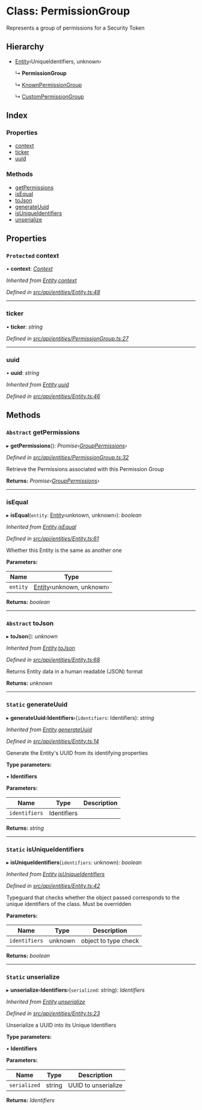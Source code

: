 # Class: PermissionGroup

Represents a group of permissions for a Security Token

## Hierarchy

* [Entity](entity.md)‹UniqueIdentifiers, unknown›

  ↳ **PermissionGroup**

  ↳ [KnownPermissionGroup](knownpermissiongroup.md)

  ↳ [CustomPermissionGroup](custompermissiongroup.md)

## Index

### Properties

* [context](permissiongroup.md#protected-context)
* [ticker](permissiongroup.md#ticker)
* [uuid](permissiongroup.md#uuid)

### Methods

* [getPermissions](permissiongroup.md#abstract-getpermissions)
* [isEqual](permissiongroup.md#isequal)
* [toJson](permissiongroup.md#abstract-tojson)
* [generateUuid](permissiongroup.md#static-generateuuid)
* [isUniqueIdentifiers](permissiongroup.md#static-isuniqueidentifiers)
* [unserialize](permissiongroup.md#static-unserialize)

## Properties

### `Protected` context

• **context**: *[Context](context.md)*

*Inherited from [Entity](entity.md).[context](entity.md#protected-context)*

*Defined in [src/api/entities/Entity.ts:48](https://github.com/PolymathNetwork/polymesh-sdk/blob/56921667/src/api/entities/Entity.ts#L48)*

___

###  ticker

• **ticker**: *string*

*Defined in [src/api/entities/PermissionGroup.ts:27](https://github.com/PolymathNetwork/polymesh-sdk/blob/56921667/src/api/entities/PermissionGroup.ts#L27)*

___

###  uuid

• **uuid**: *string*

*Inherited from [Entity](entity.md).[uuid](entity.md#uuid)*

*Defined in [src/api/entities/Entity.ts:46](https://github.com/PolymathNetwork/polymesh-sdk/blob/56921667/src/api/entities/Entity.ts#L46)*

## Methods

### `Abstract` getPermissions

▸ **getPermissions**(): *Promise‹[GroupPermissions](../globals.md#grouppermissions)›*

*Defined in [src/api/entities/PermissionGroup.ts:32](https://github.com/PolymathNetwork/polymesh-sdk/blob/56921667/src/api/entities/PermissionGroup.ts#L32)*

Retrieve the Permissions associated with this Permission Group

**Returns:** *Promise‹[GroupPermissions](../globals.md#grouppermissions)›*

___

###  isEqual

▸ **isEqual**(`entity`: [Entity](entity.md)‹unknown, unknown›): *boolean*

*Inherited from [Entity](entity.md).[isEqual](entity.md#isequal)*

*Defined in [src/api/entities/Entity.ts:61](https://github.com/PolymathNetwork/polymesh-sdk/blob/56921667/src/api/entities/Entity.ts#L61)*

Whether this Entity is the same as another one

**Parameters:**

Name | Type |
------ | ------ |
`entity` | [Entity](entity.md)‹unknown, unknown› |

**Returns:** *boolean*

___

### `Abstract` toJson

▸ **toJson**(): *unknown*

*Inherited from [Entity](entity.md).[toJson](entity.md#abstract-tojson)*

*Defined in [src/api/entities/Entity.ts:68](https://github.com/PolymathNetwork/polymesh-sdk/blob/56921667/src/api/entities/Entity.ts#L68)*

Returns Entity data in a human readable (JSON) format

**Returns:** *unknown*

___

### `Static` generateUuid

▸ **generateUuid**‹**Identifiers**›(`identifiers`: Identifiers): *string*

*Inherited from [Entity](entity.md).[generateUuid](entity.md#static-generateuuid)*

*Defined in [src/api/entities/Entity.ts:14](https://github.com/PolymathNetwork/polymesh-sdk/blob/56921667/src/api/entities/Entity.ts#L14)*

Generate the Entity's UUID from its identifying properties

**Type parameters:**

▪ **Identifiers**

**Parameters:**

Name | Type | Description |
------ | ------ | ------ |
`identifiers` | Identifiers |   |

**Returns:** *string*

___

### `Static` isUniqueIdentifiers

▸ **isUniqueIdentifiers**(`identifiers`: unknown): *boolean*

*Inherited from [Entity](entity.md).[isUniqueIdentifiers](entity.md#static-isuniqueidentifiers)*

*Defined in [src/api/entities/Entity.ts:42](https://github.com/PolymathNetwork/polymesh-sdk/blob/56921667/src/api/entities/Entity.ts#L42)*

Typeguard that checks whether the object passed corresponds to the unique identifiers of the class. Must be overridden

**Parameters:**

Name | Type | Description |
------ | ------ | ------ |
`identifiers` | unknown | object to type check  |

**Returns:** *boolean*

___

### `Static` unserialize

▸ **unserialize**‹**Identifiers**›(`serialized`: string): *Identifiers*

*Inherited from [Entity](entity.md).[unserialize](entity.md#static-unserialize)*

*Defined in [src/api/entities/Entity.ts:23](https://github.com/PolymathNetwork/polymesh-sdk/blob/56921667/src/api/entities/Entity.ts#L23)*

Unserialize a UUID into its Unique Identifiers

**Type parameters:**

▪ **Identifiers**

**Parameters:**

Name | Type | Description |
------ | ------ | ------ |
`serialized` | string | UUID to unserialize  |

**Returns:** *Identifiers*
